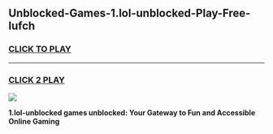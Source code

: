 
## Unblocked-Games-1.lol-unblocked-Play-Free-lufch
<h3>
<a href="https://premium76.site?title=1.lol-unblocked&ref=12A">CLICK TO PLAY</a></h3>
<hr>

<h3>
<a href="https://premium76.site?title=1.lol-unblocked&ref=12A">CLICK 2 PLAY</a>
  
</h3>

<a href="https://premium76.site?title=1.lol-unblocked&ref=12A"><img src="https://clearcache.store/games.png"></a>


**1.lol-unblocked games unblocked: Your Gateway to Fun and Accessible Online Gaming**
